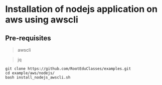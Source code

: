 # Installation of nodejs application on aws using awscli

## Pre-requisites
>awscli

>jq


```
git clone https://github.com/RootEduClasses/examples.git
cd example/aws/nodejs/
bash install_nodejs_awscli.sh
```